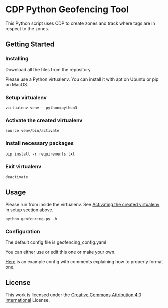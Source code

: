 # CDP Python Geofencing Tool

This Python script uses CDP to create zones and track where tags are in respect to the zones.

## Getting Started

### Installing

Download all the files from the repository.

Please use a Python virtualenv. You can install it with apt on Ubuntu or pip on MacOS.

### Setup virtualenv
```
virtualenv venv --python=python3
```

### Activate the created virtualenv
```
source venv/bin/activate
```

### Install necessary packages
```
pip install -r requirements.txt
```

### Exit virtualenv
```
deactivate
```

## Usage
Please run from inside the virtualenv. See [Activating the created virtualenv](#activate-the-created-virtualenv) in setup section above.

```
python geofencing.py -h
```

### Configuration

The default config file is geofencing_config.yaml

You can either use or edit this one or make your own.

[Here](./example_config.yaml) is an example config with comments explaining how to properly format one.

## License

This work is licensed under the [Creative Commons Attribution 4.0 International](http://creativecommons.org/licenses/by/4.0/) License.
